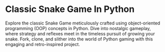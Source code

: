 # Classic Snake Game In Python

Explore the classic Snake Game meticulously crafted using object-oriented programming (OOP) concepts in Python. Dive into nostalgic gameplay, where strategy and reflexes meet in the timeless pursuit of growing your snake. Fork, clone, and slither into the world of Python gaming with this engaging and retro-inspired project.
